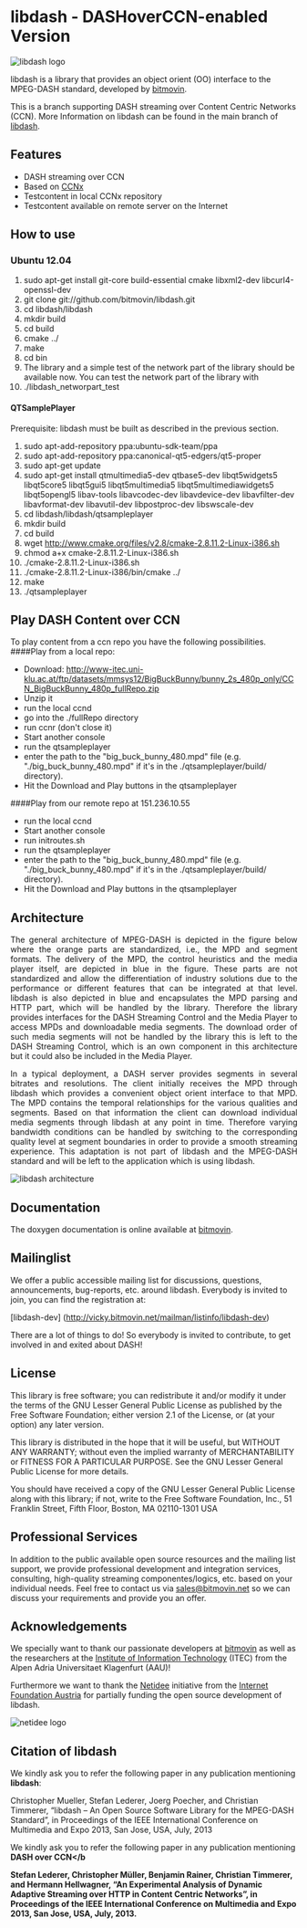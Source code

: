 # libdash - DASHoverCCN-enabled Version 

![libdash logo](http://www.bitmovin.net/files/bitmovin/img/logos/libdash.png "libdash")


libdash is a library that provides an object orient (OO) interface to the MPEG-DASH standard, developed by [bitmovin](http://www.bitmovin.net). 

This is a branch supporting DASH streaming over Content Centric Networks (CCN). More Information on libdash can be found in the main branch of [libdash](http://github.com/bitmovin/libdash).
## Features

* DASH streaming over CCN
* Based on [CCNx](http://www.ccnx.org)
* Testcontent in local CCNx repository
* Testcontent available on remote server on the Internet

## How to use

### Ubuntu 12.04
1. sudo apt-get install git-core build-essential cmake libxml2-dev libcurl4-openssl-dev
2. git clone git://github.com/bitmovin/libdash.git
3. cd libdash/libdash
4. mkdir build
5. cd build
6. cmake ../
7. make
8. cd bin
9. The library and a simple test of the network part of the library should be available now. You can test the network part of the library with
10. ./libdash_networpart_test

#### QTSamplePlayer
Prerequisite: libdash must be built as described in the previous section.

1. sudo apt-add-repository ppa:ubuntu-sdk-team/ppa
2. sudo apt-add-repository ppa:canonical-qt5-edgers/qt5-proper
3. sudo apt-get update
4. sudo apt-get install qtmultimedia5-dev qtbase5-dev libqt5widgets5 libqt5core5 libqt5gui5 libqt5multimedia5 libqt5multimediawidgets5 libqt5opengl5 libav-tools libavcodec-dev libavdevice-dev libavfilter-dev libavformat-dev libavutil-dev libpostproc-dev libswscale-dev
5. cd libdash/libdash/qtsampleplayer
6. mkdir build
7. cd build
8. wget http://www.cmake.org/files/v2.8/cmake-2.8.11.2-Linux-i386.sh
9. chmod a+x cmake-2.8.11.2-Linux-i386.sh
10. ./cmake-2.8.11.2-Linux-i386.sh
11. ./cmake-2.8.11.2-Linux-i386/bin/cmake ../
12. make
13. ./qtsampleplayer


## Play DASH Content over CCN

To play content from a ccn repo you have the following possibilities.
####Play from a local repo:
* Download:
http://www-itec.uni-klu.ac.at/ftp/datasets/mmsys12/BigBuckBunny/bunny_2s_480p_only/CCN_BigBuckBunny_480p_fullRepo.zip
* Unzip it
* run the local ccnd
* go into the ./fullRepo directory
* run ccnr (don't close it)
* Start another console
* run the qtsampleplayer
* enter the path to the "big_buck_bunny_480.mpd" file (e.g.
"./big_buck_bunny_480.mpd" if it's in the ./qtsampleplayer/build/ directory).
* Hit the Download and Play buttons in the qtsampleplayer

####Play from our remote repo at 151.236.10.55
* run the local ccnd
* Start another console
* run initroutes.sh
* run the qtsampleplayer
* enter the path to the "big_buck_bunny_480.mpd" file (e.g.
"./big_buck_bunny_480.mpd" if it's in the ./qtsampleplayer/build/ directory).
* Hit the Download and Play buttons in the qtsampleplayer

## Architecture
<p align="justify">The general architecture of MPEG-DASH is depicted in the figure below where the orange parts are standardized, i.e., the MPD and segment formats. The delivery of the MPD, the control heuristics and the media player itself, are depicted in blue in the figure. These parts are not standardized and allow the differentiation of industry solutions due to the performance or different features that can be integrated at that level. libdash is also depicted in blue and encapsulates the MPD parsing and HTTP part, which will be handled by the library. Therefore the library provides interfaces for the DASH Streaming Control and the Media Player to access MPDs and downloadable media segments. The download order of such media segments will not be handled by the library this is left to the DASH Streaming Control, which is an own component in this architecture but it could also be included in the Media Player.
</p>
<p align="justify">
In a typical deployment, a DASH server provides segments in several bitrates and resolutions. The client initially receives the MPD through libdash which provides a convenient object orient interface to that MPD. The MPD contains the temporal relationships for the various qualities and segments. Based on that information the client can download individual media segments through libdash at any point in time. Therefore varying bandwidth conditions can be handled by switching to the corresponding quality level at segment boundaries in order to provide a smooth streaming experience. This adaptation is not part of libdash and the MPEG-DASH standard and will be left to the application which is using libdash.
</p>


![libdash architecture](http://www.bitmovin.net/files/bitmovin/img/as/grafic-client-server.png "libdash architecture")

## Documentation

The doxygen documentation is online available at [bitmovin](http://www.bitmovin.net/libdash_OpenSource/libdash_2_1_doxygen/index.html).

## Mailinglist

We offer a public accessible mailing list for discussions, questions, announcements, bug-reports, etc. around libdash. Everybody is invited to join, you can find the registration at:

[libdash-dev] (http://vicky.bitmovin.net/mailman/listinfo/libdash-dev)

There are a lot of things to do! So everybody is invited to contribute, to get involved in and exited about DASH!

## License

This library is free software; you can redistribute it and/or
modify it under the terms of the GNU Lesser General Public
License as published by the Free Software Foundation; either
version 2.1 of the License, or (at your option) any later version.

This library is distributed in the hope that it will be useful,
but WITHOUT ANY WARRANTY; without even the implied warranty of
MERCHANTABILITY or FITNESS FOR A PARTICULAR PURPOSE.  See the GNU
Lesser General Public License for more details.

You should have received a copy of the GNU Lesser General Public
License along with this library; if not, write to the Free Software
Foundation, Inc., 51 Franklin Street, Fifth Floor, Boston, MA  02110-1301  USA

## Professional Services

In addition to the public available open source resources and the mailing list support, we provide professional development and integration services, consulting, high-quality streaming componentes/logics, etc. based on your individual needs. Feel free to contact us via sales@bitmovin.net so we can discuss your requirements and provide you an offer.

## Acknowledgements

We specially want to thank our passionate developers at [bitmovin](http://www.bitmovin.net/) as well as the researchers at the [Institute of Information Technology](http://www-itec.aau.at/dash/) (ITEC) from the Alpen Adria Universitaet Klagenfurt (AAU)!

Furthermore we want to thank the [Netidee](http://www.netidee.at) initiative from the [Internet Foundation Austria](http://www.nic.at/ipa) for partially funding the open source development of libdash.

![netidee logo](http://www.bitmovin.net/files/bitmovin/img/logos/netidee.png "netidee")

## Citation of libdash
We kindly ask you to refer the following paper in any publication mentioning <b>libdash</b>:

Christopher Mueller, Stefan Lederer, Joerg Poecher, and Christian Timmerer, “libdash – An Open Source Software Library for the MPEG-DASH Standard”, in Proceedings of the IEEE International Conference on Multimedia and Expo 2013, San Jose, USA, July, 2013

We kindly ask you to refer the following paper in any publication mentioning <b>DASH over CCN</b

Stefan Lederer, Christopher Müller, Benjamin Rainer, Christian Timmerer, and Hermann Hellwagner, “An Experimental Analysis of Dynamic Adaptive Streaming over HTTP in Content Centric Networks”, in Proceedings of the IEEE International Conference on Multimedia and Expo 2013, San Jose, USA, July, 2013.
